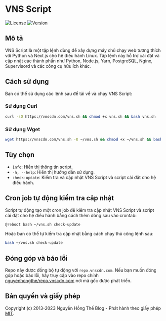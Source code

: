 # VNS Script

[![License](https://img.shields.io/badge/license-MIT-blue.svg)](LICENSE.md)
[![Version](https://img.shields.io/badge/version-1.0.0-blue.svg)](https://vnscdn.com/)

## Mô tả

VNS Script là một tập lệnh dùng để xây dựng máy chủ chạy web tương thích với Python và Next.js cho hệ điều hành Linux. Tập lệnh này hỗ trợ cài đặt và cập nhật các thành phần như Python, Node.js, Yarn, PostgreSQL, Nginx, Supervisord và các công cụ hữu ích khác.

## Cách sử dụng

Bạn có thể sử dụng các lệnh sau để tải về và chạy VNS Script:

### Sử dụng Curl

```bash
curl -sO https://vnscdn.com/vns.sh && chmod +x vns.sh && bash vns.sh
```

### Sử dụng Wget
  
  ```bash
  wget https://vnscdn.com/vns.sh -O ~/vns.sh && chmod +x ~/vns.sh && bash ~/vns.sh
  ```

## Tùy chọn

- `info`: Hiển thị thông tin script.
- `-h, --help`: Hiển thị hướng dẫn sử dụng.
- `check-update`: Kiểm tra và cập nhật VNS Script và script cài đặt cho hệ điều hành.

## Cron job tự động kiểm tra câp nhật

Script tự động tạo một cron job để kiểm tra cập nhật VNS Script và script cài đặt cho hệ điều hành bằng cách thêm dòng sau vào crontab:

```bash
@reboot bash ~/vns.sh check-update
```

Hoặc bạn có thể tự kiểm tra cập nhật bằng cách chạy thủ công lệnh sau:

```bash
bash ~/vns.sh check-update
```

## Đóng góp và báo lỗi

Repo này được đồng bộ tự động với `repo.vnscdn.com`. Nếu bạn muốn đóng góp hoặc báo lỗi, hãy truy cập vào repo chính [nguyenhongthe/repo.vnscdn.com](https://github.com/nguyenhongthe/repo.vnscdn.com/tree/main/packages/vns) nơi mã gốc được phát triển.

## Bản quyền và giấy phép

Copyright (c) 2013-2023 Nguyễn Hồng Thế Blog - Phát hành theo giấy phép [MIT](LICENSE).

